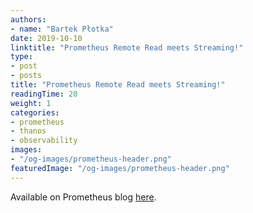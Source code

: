```yaml
---
authors:
- name: "Bartek Płotka"
date: 2019-10-10
linktitle: "Prometheus Remote Read meets Streaming!"
type:
- post 
- posts
title: "Prometheus Remote Read meets Streaming!"
readingTime: 20
weight: 1
categories:
- prometheus
- thanos
- observability
images:
- "/og-images/prometheus-header.png"
featuredImage: "/og-images/prometheus-header.png"
---
```


Available on Prometheus blog [here](https://prometheus.io/blog/2019/10/10/remote-read-meets-streaming/).

